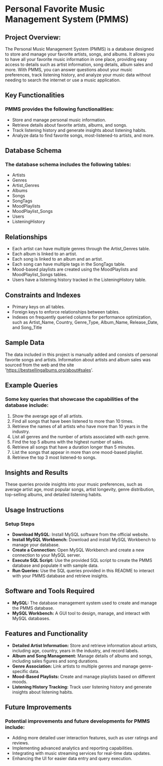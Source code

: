 # Personal Favorite Music Management System (PMMS)

## Project Overview:
The Personal Music Management System (PMMS) is a database designed to store and manage your favorite artists, songs, and albums. It allows you to have all your favorite music information in one place, providing easy access to details such as artist information, song details, album sales and more. With PMMS, you can answer questions about your music preferences, track listening history, and analyze your music data without needing to search the internet or use a music application.

## Key Functionalities

### PMMS provides the following functionalities:
- Store and manage personal music information.
- Retrieve details about favorite artists, albums, and songs.
- Track listening history and generate insights about listening habits.
- Analyze data to find favorite songs, most-listened-to artists, and more.

## Database Schema

### The database schema includes the following tables:
- Artists
- Genres
- Artist_Genres
- Albums
- Songs
- SongTags
- MoodPlaylists
- MoodPlaylist_Songs
- Users
- ListeningHistory

## Relationships
- Each artist can have multiple genres through the Artist_Genres table.
- Each album is linked to an artist.
- Each song is linked to an album and an artist.
- Each song can have multiple tags in the SongTags table.
- Mood-based playlists are created using the MoodPlaylists and MoodPlaylist_Songs tables.
- Users have a listening history tracked in the ListeningHistory table.
 
## Constraints and Indexes
- Primary keys on all tables.
- Foreign keys to enforce relationships between tables.
- Indexes on frequently queried columns for performance optimization, such as Artist_Name, Country, Genre_Type, Album_Name, Release_Date, and Song_Title

## Sample Data
The data included in this project is manually added and consists of personal favorite songs and artists. Information about artists and album sales was sourced from the web and the site 'https://bestsellingalbums.org/about#sales'.

## Example Queries

### Some key queries that showcase the capabilities of the database include:

1) Show the average age of all artists.
2) Find all songs that have been listened to more than 10 times.
3) Retrieve the names of all artists who have more than 10 years in the industry.
4) List all genres and the number of artists associated with each genre.
5) Find the top 5 albums with the highest number of sales.
6) Retrieve all songs that have a duration longer than 5 minutes.
7) List the songs that appear in more than one mood-based playlist.
8) Retrieve the top 3 most listened-to songs.

## Insights and Results
These queries provide insights into your music preferences, such as average artist age, most popular songs, artist longevity, genre distribution, top-selling albums, and detailed listening habits.

## Usage Instructions

### Setup Steps
- **Download MySQL**: Install MySQL software from the official website.
- **Install MySQL Workbench:** Download and install MySQL Workbench to manage your database.
- **Create a Connection:** Open MySQL Workbench and create a new connection to your MySQL server.
- **Execute SQL Script:** Use the provided SQL script to create the PMMS database and populate it with sample data.
- **Run Queries:** Use the SQL queries provided in this README to interact with your PMMS database and retrieve insights.

## Software and Tools Required
- **MySQL:** The database management system used to create and manage the PMMS database.
- **MySQL Workbench:** A GUI tool to design, manage, and interact with MySQL databases.

## Features and Functionality

- **Detailed Artist Information:** Store and retrieve information about artists, including age, country, years in the industry, and record labels.
- **Album and Song Management:** Manage details of albums and songs, including sales figures and song durations.
- **Genre Association:** Link artists to multiple genres and manage genre-specific data.
- **Mood-Based Playlists:** Create and manage playlists based on different moods.
- **Listening History Tracking:** Track user listening history and generate insights about listening habits.
 
## Future Improvements

### Potential improvements and future developments for PMMS include:

- Adding more detailed user interaction features, such as user ratings and reviews.
- Implementing advanced analytics and reporting capabilities.
- Integrating with music streaming services for real-time data updates.
- Enhancing the UI for easier data entry and query execution.
